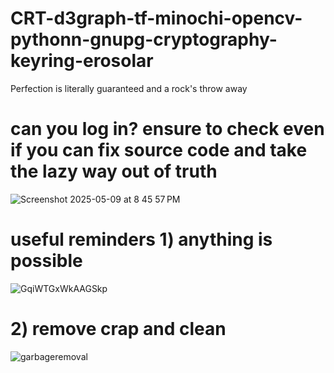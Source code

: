 # CRT-d3graph-tf-minochi-opencv-pythonn-gnupg-cryptography-keyring-erosolar

Perfection is literally guaranteed and a rock's throw away

# can you log in? ensure to check even if you can fix source code and take the lazy way out of truth

![Screenshot 2025-05-09 at 8 45 57 PM](https://github.com/user-attachments/assets/b6807b19-7910-45d4-965b-4c47d9cf534c)


# useful reminders 1) anything is possible

![GqiWTGxWkAAGSkp](https://github.com/user-attachments/assets/751850a1-914c-4878-8e79-66c77b728ae3)

# 2) remove crap and clean 

![garbageremoval](https://github.com/user-attachments/assets/35060f52-c2ee-403a-afd8-85352a026a24)
